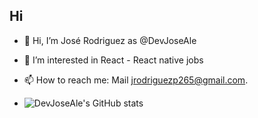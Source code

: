 ## Hi

- 👋 Hi, I’m José Rodriguez as @DevJoseAle
- 👀 I’m interested in React - React native jobs
- 📫 How to reach me: Mail jrodriguezp265@gmail.com.

- ![DevJoseAle's GitHub stats](https://github-readme-stats.vercel.app/api?username=DevJoseAle&hide=contribs,prs)
<!---
DevJoseAle/DevJoseAle is a ✨ special ✨ repository because its `README.md` (this file) appears on your GitHub profile.
You can click the Preview link to take a look at your changes.
--->

